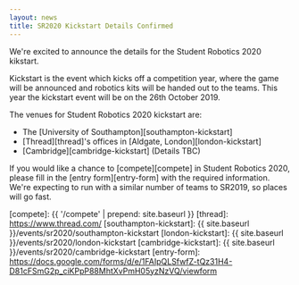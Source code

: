 ```yaml
---
layout: news
title: SR2020 Kickstart Details Confirmed
---
```


We're excited to announce the details for the Student Robotics 2020 kikstart.

Kickstart is the event which kicks off a competition year, where the game will
be announced and robotics kits will be handed out to the teams. This year the
kickstart event will be on the 26th October 2019.

The venues for Student Robotics 2020 kickstart are:

- The [University of Southampton][southampton-kickstart]
- [Thread][thread]'s offices in [Aldgate, London][london-kickstart]
- [Cambridge][cambridge-kickstart] (Details TBC)

If you would like a chance to [compete][compete] in Student Robotics 2020,
please fill in the [entry form][entry-form] with the required information.
We're expecting to run with a similar number of teams to SR2019, so places
will go fast.

[compete]: {{ '/compete' | prepend: site.baseurl }}
[thread]: https://www.thread.com/
[southampton-kickstart]: {{ site.baseurl }}/events/sr2020/southampton-kickstart
[london-kickstart]: {{ site.baseurl }}/events/sr2020/london-kickstart
[cambridge-kickstart]: {{ site.baseurl }}/events/sr2020/cambridge-kickstart
[entry-form]: https://docs.google.com/forms/d/e/1FAIpQLSfwfZ-tQz31H4-D81cFSmG2p_ciKPpP88MhtXvPmH05yzNzVQ/viewform
